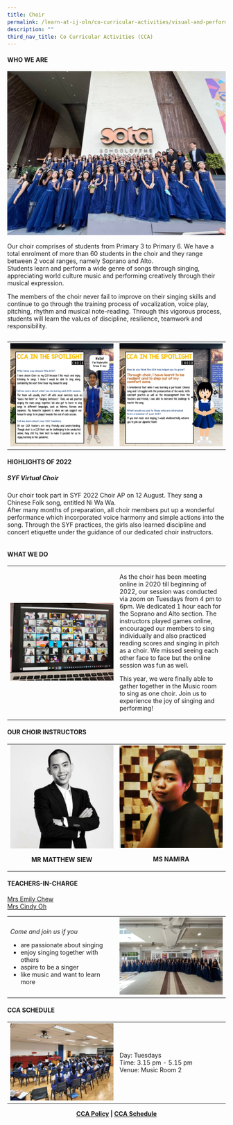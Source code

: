 ```yaml
---
title: Choir
permalink: /learn-at-ij-oln/co-curricular-activities/visual-and-performing-arts/choir/
description: ""
third_nav_title: Co Curricular Activities (CCA)
---
```

<h4><strong>WHO WE ARE</strong></h4>
<img src="/images/CCA/Choir1.jpeg"><p>Our choir comprises of students from Primary 3 to Primary 6. We have a total enrolment of more than 60 students in the choir and they range between 2 vocal ranges, namely Soprano and Alto. <br>Students learn and perform a wide genre of songs through singing, appreciating world culture music and performing creatively through their musical expression.</p><p>The members of the choir never fail to improve on their singing skills and continue to go through the training process of vocalization, voice play, pitching, rhythm and musical note-reading. Through this vigorous process, students will learn the values of discipline, resilience, teamwork and responsibility.</p><table style="border-collapse: collapse; width: 100%;" border="0">
<tbody>
<tr style="width: 50%;">

</tr>
<tr>
</tr>
</tbody>
</table>
<table>
<tbody>
<tr>
<td><img src="/images/CCA/ChoirSpotlight1.jpg"></td>
<td><img src="/images/CCA/ChoirSpotlight2.jpg"></td>
</tr>
</tbody>
</table>
<h4><strong>HIGHLIGHTS OF 2022</strong></h4>
<h5>SYF Virtual Choir</h5><p>Our choir took part in SYF 2022 Choir AP on 12 August. They sang a Chinese Folk song, entitled Ni Wa Wa.<br>
After many months of preparation, all choir members put up a wonderful performance which incorporated voice harmony and simple actions into the song. Through the SYF practices, the girls also learned discipline and concert etiquette under the guidance of our dedicated choir instructors. </p><table style="border-collapse: collapse; width: 100%;" border="0">
<tbody>
<tr>


</tr>
</tbody>
</table>
<h4><strong>WHAT WE DO</strong></h4>
<table style="border-collapse: collapse; width: 100%;" border="0">
<tbody>
<tr>
<td style="width: 50%;"><img src="/images/CCA/ChoirOnlineSession.jpeg"></td>
<td style="width: 50%;">
<p>As the choir has been meeting online in 2020 till beginning of 2022, our session was conducted via zoom on Tuesdays from 4 pm to 6pm. We dedicated 1 hour each for the Soprano and Alto section. The instructors played games online, encouraged our members to sing individually and also practiced reading scores and singing in pitch as a choir. We missed seeing each other face to face but the online session was fun as well.</p>
<p>This year, we were finally able to gather together in the Music room to sing as one choir. Join us to experience the joy of singing and performing!</p>
</td>
</tr>
</tbody>
</table>
<h4><strong>OUR CHOIR INSTRUCTORS</strong></h4>
<table style="border-collapse: collapse; width: 100%;" border="0">
<tbody>
<tr>
<td style="width: 50%; text-align: center;">
<img src="/images/cho3.jpg">
<p><strong>MR MATTHEW SIEW</strong></p>
</td>
<td style="width: 50%; text-align: center;">
<img src="/images/cho4.jpeg">
<p><strong>MS NAMIRA</strong></p>
</td>
</tr>
</tbody>
</table>
<h4><strong>TEACHERS-IN-CHARGE</strong></h4>
<p><a href="mailto:tang_dan_li_emily@moe.edu.sg" target="">Mrs Emily Chew</a><br><a href="mailto:oh_wah_gee@moe.edu.sg" target="">Mrs Cindy Oh</a></p>
<table style="border-collapse: collapse; width: 100%;" border="0">
<tbody>
<tr>
<td style="width: 50%;">
<p><em>Come and join us if you&nbsp;&nbsp;</em></p>
<ul>
<li>are passionate about singing</li>
<li>enjoy singing together with others</li>
<li>aspire to be a singer</li>
<li>like music and want to learn more</li>
</ul>
</td>
<td style="width: 50%;"><img src="/images/CCA/ChoirJoinUS.jpeg"></td>
</tr>
</tbody>
</table>
<h4><strong>CCA SCHEDULE</strong></h4>
<table style="border-collapse: collapse; width: 100%;" border="0">
<tbody>
<tr>
<td style="width: 50%;"><img src="/images/CCA/Choir Schedule.jpeg"></td>
<td style="width: 50%;">
<p>Day:&nbsp;Tuesdays<br>Time: 3.15 pm - 5.15 pm<br>Venue: Music Room 2</p>
</td>
</tr>
</tbody>
</table>
<p style="text-align: center;"><strong><a href="/learn-at-ij-oln/co-curricular-activities/cca-policy" target="_blank" rel="noopener">CCA Policy</a> | <a href="/learn-at-ij-oln/co-curricular-activities/cca-schedule" target="_blank" rel="noopener">CCA Schedule</a></strong></p>